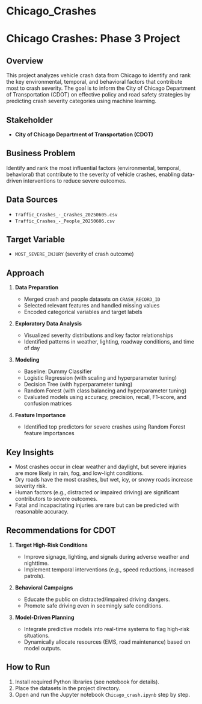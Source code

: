 # Chicago_Crashes

# Chicago Crashes: Phase 3 Project

## Overview

This project analyzes vehicle crash data from Chicago to identify and rank the key environmental, temporal, and behavioral factors that contribute most to crash severity. The goal is to inform the City of Chicago Department of Transportation (CDOT) on effective policy and road safety strategies by predicting crash severity categories using machine learning.

## Stakeholder

- **City of Chicago Department of Transportation (CDOT)**

## Business Problem

Identify and rank the most influential factors (environmental, temporal, behavioral) that contribute to the severity of vehicle crashes, enabling data-driven interventions to reduce severe outcomes.

## Data Sources

- `Traffic_Crashes_-_Crashes_20250605.csv`
- `Traffic_Crashes_-_People_20250606.csv`

## Target Variable

- `MOST_SEVERE_INJURY` (severity of crash outcome)

## Approach

1. **Data Preparation**
   - Merged crash and people datasets on `CRASH_RECORD_ID`
   - Selected relevant features and handled missing values
   - Encoded categorical variables and target labels

2. **Exploratory Data Analysis**
   - Visualized severity distributions and key factor relationships
   - Identified patterns in weather, lighting, roadway conditions, and time of day

3. **Modeling**
   - Baseline: Dummy Classifier
   - Logistic Regression (with scaling and hyperparameter tuning)
   - Decision Tree (with hyperparameter tuning)
   - Random Forest (with class balancing and hyperparameter tuning)
   - Evaluated models using accuracy, precision, recall, F1-score, and confusion matrices

4. **Feature Importance**
   - Identified top predictors for severe crashes using Random Forest feature importances

## Key Insights

- Most crashes occur in clear weather and daylight, but severe injuries are more likely in rain, fog, and low-light conditions.
- Dry roads have the most crashes, but wet, icy, or snowy roads increase severity risk.
- Human factors (e.g., distracted or impaired driving) are significant contributors to severe outcomes.
- Fatal and incapacitating injuries are rare but can be predicted with reasonable accuracy.

## Recommendations for CDOT

1. **Target High-Risk Conditions**
   - Improve signage, lighting, and signals during adverse weather and nighttime.
   - Implement temporal interventions (e.g., speed reductions, increased patrols).

2. **Behavioral Campaigns**
   - Educate the public on distracted/impaired driving dangers.
   - Promote safe driving even in seemingly safe conditions.

3. **Model-Driven Planning**
   - Integrate predictive models into real-time systems to flag high-risk situations.
   - Dynamically allocate resources (EMS, road maintenance) based on model outputs.

## How to Run

1. Install required Python libraries (see notebook for details).
2. Place the datasets in the project directory.
3. Open and run the Jupyter notebook `Chicago_crash.ipynb` step by step.




